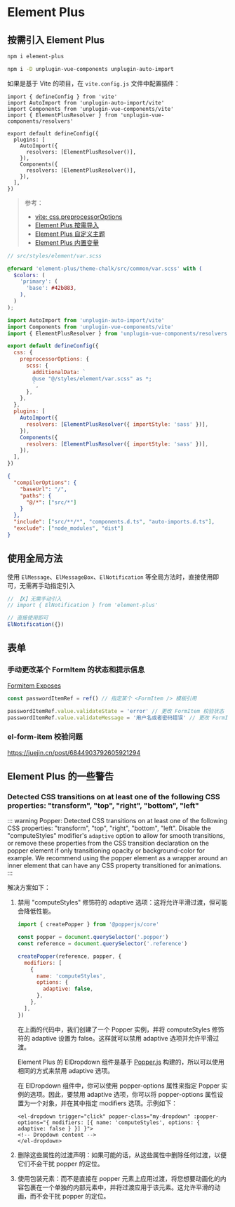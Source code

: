 # Element Plus

## 按需引入 Element Plus

```sh
npm i element-plus
```

```sh
npm i -D unplugin-vue-components unplugin-auto-import
```

如果是基于 Vite 的项目，在 `vite.config.js` 文件中配置插件：

```js{2-4,9-14}
import { defineConfig } from 'vite'
import AutoImport from 'unplugin-auto-import/vite'
import Components from 'unplugin-vue-components/vite'
import { ElementPlusResolver } from 'unplugin-vue-components/resolvers'

export default defineConfig({
  plugins: [
    AutoImport({
      resolvers: [ElementPlusResolver()],
    }),
    Components({
      resolvers: [ElementPlusResolver()],
    }),
  ],
})
```

> 参考：
>
> - [vite: css.preprocessorOptions](https://cn.vitejs.dev/config/shared-options.html#css-preprocessoroptions)
> - [Element Plus 按需导入](https://element-plus.org/zh-CN/guide/quickstart.html#%E6%8C%89%E9%9C%80%E5%AF%BC%E5%85%A5)
> - [Element Plus 自定义主题](https://element-plus.org/zh-CN/guide/theming.html)
> - [Element Plus 内置变量](https://github.com/element-plus/element-plus/blob/dev/packages/theme-chalk/src/common/var.scss)

```scss
// src/styles/element/var.scss

@forward 'element-plus/theme-chalk/src/common/var.scss' with (
  $colors: (
    'primary': (
      'base': #42b883,
    ),
  )
);
```

```js
import AutoImport from 'unplugin-auto-import/vite'
import Components from 'unplugin-vue-components/vite'
import { ElementPlusResolver } from 'unplugin-vue-components/resolvers'

export default defineConfig({
  css: {
    preprocessorOptions: {
      scss: {
        additionalData: `
        @use "@/styles/element/var.scss" as *;
        `,
      },
    },
  },
  plugins: [
    AutoImport({
      resolvers: [ElementPlusResolver({ importStyle: 'sass' })],
    }),
    Components({
      resolvers: [ElementPlusResolver({ importStyle: 'sass' })],
    }),
  ],
})
```

```json
{
  "compilerOptions": {
    "baseUrl": "/",
    "paths": {
      "@/*": ["src/*"]
    }
  },
  "include": ["src/**/*", "components.d.ts", "auto-imports.d.ts"],
  "exclude": ["node_modules", "dist"]
}
```

## 使用全局方法

使用 `ElMessage`、`ElMessageBox`、`ElNotification` 等全局方法时，直接使用即可，无需再手动指定引入

```js
// 【X】无需手动引入
// import { ElNotification } from 'element-plus'

// 直接使用即可
ElNotification({})
```

## 表单

### 手动更改某个 FormItem 的状态和提示信息

[Formitem Exposes](https://element-plus.org/zh-CN/component/form.html#formitem-exposes)

```js
const passwordItemRef = ref() // 指定某个 <FormItem /> 模板引用

passwordItemRef.value.validateState = 'error' // 更改 FormItem 校验状态
passwordItemRef.value.validateMessage = '用户名或者密码错误' // 更改 FormItem 校验信息
```

### el-form-item 校验问题

<https://juejin.cn/post/6844903792605921294>

## Element Plus 的一些警告

### Detected CSS transitions on at least one of the following CSS properties: "transform", "top", "right", "bottom", "left"

::: warning
Popper: Detected CSS transitions on at least one of the following CSS properties: "transform", "top", "right", "bottom", "left". Disable the "computeStyles" modifier's `adaptive` option to allow for smooth transitions, or remove these properties from the CSS transition declaration on the popper element if only transitioning opacity or background-color for example. We recommend using the popper element as a wrapper around an inner element that can have any CSS property transitioned for animations.
:::

解决方案如下：

1. 禁用 "computeStyles" 修饰符的 adaptive 选项：这将允许平滑过渡，但可能会降低性能。

   ```js
   import { createPopper } from '@popperjs/core'

   const popper = document.querySelector('.popper')
   const reference = document.querySelector('.reference')

   createPopper(reference, popper, {
     modifiers: [
       {
         name: 'computeStyles',
         options: {
           adaptive: false,
         },
       },
     ],
   })
   ```

   在上面的代码中，我们创建了一个 Popper 实例，并将 computeStyles 修饰符的 adaptive 设置为 false。这样就可以禁用 adaptive 选项并允许平滑过渡。

   Element Plus 的 ElDropdown 组件是基于 [Popper.js](https://github.com/popperjs/popper-core) 构建的，所以可以使用相同的方式来禁用 adaptive 选项。

   在 ElDropdown 组件中，你可以使用 popper-options 属性来指定 Popper 实例的选项。因此，要禁用 adaptive 选项，你可以将 popper-options 属性设置为一个对象，并在其中指定 modifiers 选项。示例如下：

   ```vue-html
   <el-dropdown trigger="click" popper-class="my-dropdown" :popper-options="{ modifiers: [{ name: 'computeStyles', options: { adaptive: false } }] }">
   <!-- Dropdown content -->
   </el-dropdown>
   ```

2. 删除这些属性的过渡声明：如果可能的话，从这些属性中删除任何过渡，以便它们不会干扰 popper 的定位。
3. 使用包装元素：而不是直接在 popper 元素上应用过渡，将您想要动画化的内容包裹在一个单独的内部元素中，并将过渡应用于该元素。这允许平滑的动画，而不会干扰 popper 的定位。
